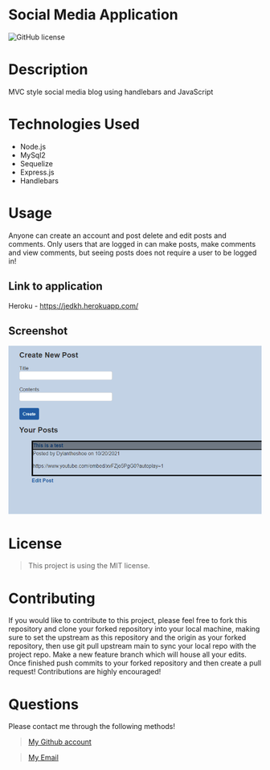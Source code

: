 # Social Media Application 

![GitHub license](https://img.shields.io/static/v1?label=License&message=MIT&color=blue&style=for-the-badge)

# Description
MVC style social media blog using handlebars and JavaScript


# Technologies Used 
- Node.js
- MySql2
- Sequelize
- Express.js
- Handlebars


# Usage
Anyone can create an account and post delete and edit posts and comments. Only users that are logged in can make posts, make comments and view comments, but seeing posts does not require a user to be logged in!

## Link to application
Heroku - https://jedkh.herokuapp.com/

## Screenshot
![Screenshot](https://github.com/DylanShoemaker/jedkh/blob/main/public/assets/screenshot.PNG)

# License

> This project is using the MIT license.

# Contributing

If you would like to contribute to this project, please feel free to fork this repository and clone your forked repository into your local machine, making sure to set the upstream as this repository and the origin as your forked repository, then use git pull upstream main to sync your local repo with the project repo. Make a new feature branch which will house all your edits. Once finished push commits to your forked repository and then create a pull request! Contributions are highly encouraged!

# Questions
Please contact me through the following methods!

> [My Github account](https://github.com/dylanshoemaker)

> <a href="mailto:me@dylanshoemaker.com">My Email</a> 

